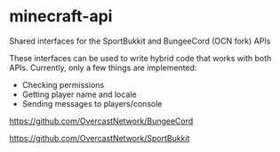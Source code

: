 # minecraft-api

Shared interfaces for the SportBukkit and BungeeCord (OCN fork) APIs

These interfaces can be used to write hybrid code that works with both APIs.
Currently, only a few things are implemented:

  * Checking permissions
  * Getting player name and locale
  * Sending messages to players/console

https://github.com/OvercastNetwork/BungeeCord

https://github.com/OvercastNetwork/SportBukkit
